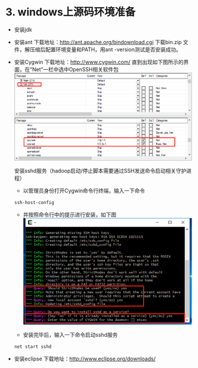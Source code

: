 # 3. windows上源码环境准备
* 安装jdk
* 安装ant
  下载地址：http://ant.apache.org/bindownload.cgi
  下载bin.zip 文件，解压缩后配置环境变量和PATH，用ant -version测试是否安装成功。
* 安装Cygwin
  下载地址：http://www.cygwin.com/
  直到出现如下图所示的界面，在“Net”一栏中选中OpenSSH相关软件包
  ![打开Net栏](https://github.com/echofoo/ARTS/blob/master/pic/Net.png)
  ![勾选openssh相关软件包](https://github.com/echofoo/ARTS/blob/master/pic/openssh.png)
  
  安装sshd服务（hadoop启动/停止脚本需要通过SSH发送命令启动相关守护进程）
  + 以管理员身份打开Cygwin命令行终端，输入一下命令
  ```bash
  ssh-host-config
  ```
  + 并按照命令行中的提示进行安装，如下图
  ![installSshd](https://github.com/echofoo/ARTS/blob/master/pic/%E5%AE%89%E8%A3%85sshd%E6%9C%8D%E5%8A%A1.jpg)
  
  + 安装完毕后，输入一下命令启动sshd服务
  ```bash
  net start sshd
  ```
* 安装eclipse
  下载地址：http://www.eclipse.org/downloads/
